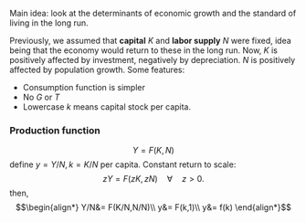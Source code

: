 Main idea: look at the determinants of economic growth and the standard of living in the long run.

Previously, we assumed that **capital** $K$ and **labor supply** $N$ were fixed, idea being that the economy would return to these in the long run.
	Now, $K$ is positively affected by investment, negatively by depreciation.
	$N$ is positively affected by population growth.
Some features:
* Consumption function is simpler
* No $G$ or $T$
* Lowercase $k$ means capital stock per capita.

### Production function
$$Y=F(K,N)$$
define $y=Y/N,k=K/N$ per capita. 
Constant return to scale:
$$zY=F(zK,zN)\quad\forall\quad z>0.$$
then,
$$\begin{align*}
Y/N&= F(K/N,N/N)\\
y&= F(k,1)\\
y&= f(k)
\end{align*}$$
